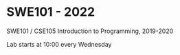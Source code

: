 # SWE101 - 2022

SWE101 / CSE105 Introduction to Programming, 2019-2020

Lab starts at 10:00 every Wednesday
